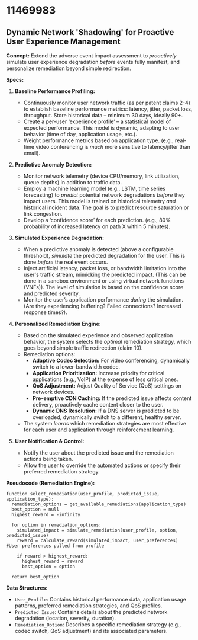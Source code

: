 # 11469983

## Dynamic Network 'Shadowing' for Proactive User Experience Management

**Concept:** Extend the adverse event impact assessment to *proactively* simulate user experience degradation *before* events fully manifest, and personalize remediation beyond simple redirection.

**Specs:**

1.  **Baseline Performance Profiling:**
    *   Continuously monitor user network traffic (as per patent claims 2-4) to establish baseline performance metrics: latency, jitter, packet loss, throughput. Store historical data – minimum 30 days, ideally 90+.
    *   Create a per-user ‘experience profile’ – a statistical model of expected performance. This model is dynamic, adapting to user behavior (time of day, application usage, etc.).
    *   Weight performance metrics based on application type. (e.g., real-time video conferencing is *much* more sensitive to latency/jitter than email).

2.  **Predictive Anomaly Detection:**
    *   Monitor network telemetry (device CPU/memory, link utilization, queue depths) in addition to traffic data.
    *   Employ a machine learning model (e.g., LSTM, time series forecasting) to *predict* potential network degradations *before* they impact users. This model is trained on historical telemetry *and* historical incident data. The goal is to predict resource saturation or link congestion.
    *   Develop a ‘confidence score’ for each prediction. (e.g., 80% probability of increased latency on path X within 5 minutes).

3.  **Simulated Experience Degradation:**
    *   When a predictive anomaly is detected (above a configurable threshold), *simulate* the predicted degradation for the user. This is done *before* the real event occurs.
    *   Inject artificial latency, packet loss, or bandwidth limitation into the user's traffic stream, mimicking the predicted impact. (This can be done in a sandbox environment or using virtual network functions (VNFs)). The level of simulation is based on the confidence score and predicted severity.
    *   Monitor the user’s application performance *during* the simulation. (Are they experiencing buffering? Failed connections? Increased response times?).

4.  **Personalized Remediation Engine:**
    *   Based on the simulated experience and observed application behavior, the system selects the *optimal* remediation strategy, which goes beyond simple traffic redirection (claim 10).
    *   Remediation options:
        *   **Adaptive Codec Selection:**  For video conferencing, dynamically switch to a lower-bandwidth codec.
        *   **Application Prioritization:** Increase priority for critical applications (e.g., VoIP) at the expense of less critical ones.
        *   **QoS Adjustment:** Adjust Quality of Service (QoS) settings on network devices.
        *   **Pre-emptive CDN Caching:**  If the predicted issue affects content delivery, proactively cache content closer to the user.
        *   **Dynamic DNS Resolution:**  If a DNS server is predicted to be overloaded, dynamically switch to a different, healthy server.
    *   The system *learns* which remediation strategies are most effective for each user and application through reinforcement learning.

5.  **User Notification & Control:**
    *   Notify the user about the predicted issue and the remediation actions being taken.
    *   Allow the user to override the automated actions or specify their preferred remediation strategy.

**Pseudocode (Remediation Engine):**

```
function select_remediation(user_profile, predicted_issue, application_type):
  remediation_options = get_available_remediations(application_type)
  best_option = null
  highest_reward = -infinity

  for option in remediation_options:
    simulated_impact = simulate_remediation(user_profile, option, predicted_issue)
    reward = calculate_reward(simulated_impact, user_preferences) #User preferences pulled from profile

    if reward > highest_reward:
      highest_reward = reward
      best_option = option

  return best_option
```

**Data Structures:**

*   `User_Profile`: Contains historical performance data, application usage patterns, preferred remediation strategies, and QoS profiles.
*   `Predicted_Issue`:  Contains details about the predicted network degradation (location, severity, duration).
*   `Remediation_Option`:  Describes a specific remediation strategy (e.g., codec switch, QoS adjustment) and its associated parameters.